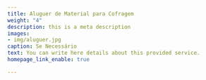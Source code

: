 ```yaml
---
title: Aluguer de Material para Cofragem
weight: "4"
description: this is a meta description
images:
- img/aluguer.jpg
caption: Se Necessário
text: You can write here details about this provided service.
homepage_link_enable: true

---
```

